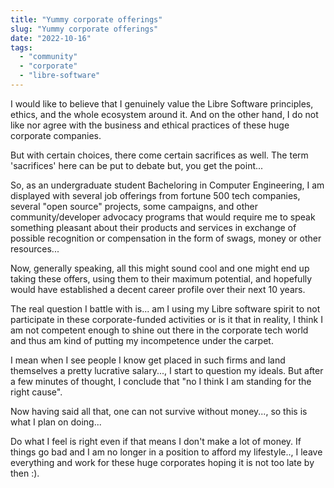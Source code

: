 ```yaml
---
title: "Yummy corporate offerings"
slug: "Yummy corporate offerings"
date: "2022-10-16"
tags: 
  - "community"
  - "corporate"
  - "libre-software"
---
```


I would like to believe that I genuinely value the Libre Software principles, ethics, and the whole ecosystem around it. And on the other hand, I do not like nor agree with the business and ethical practices of these huge corporate companies.

But with certain choices, there come certain sacrifices as well. The term 'sacrifices' here can be put to debate but, you get the point...

So, as an undergraduate student Bacheloring in Computer Engineering, I am displayed with several job offerings from fortune 500 tech companies, several "open source" projects, some campaigns, and other community/developer advocacy programs that would require me to speak something pleasant about their products and services in exchange of possible recognition or compensation in the form of swags, money or other resources...

Now, generally speaking, all this might sound cool and one might end up taking these offers, using them to their maximum potential, and hopefully would have established a decent career profile over their next 10 years.

The real question I battle with is... am I using my Libre software spirit to not participate in these corporate-funded activities or is it that in reality, I think I am not competent enough to shine out there in the corporate tech world and thus am kind of putting my incompetence under the carpet.

I mean when I see people I know get placed in such firms and land themselves a pretty lucrative salary..., I start to question my ideals. But after a few minutes of thought, I conclude that "no I think I am standing for the right cause".

Now having said all that, one can not survive without money..., so this is what I plan on doing...

Do what I feel is right even if that means I don't make a lot of money.
If things go bad and I am no longer in a position to afford my lifestyle.., I leave everything and work for these huge corporates hoping it is not too late by then :).

